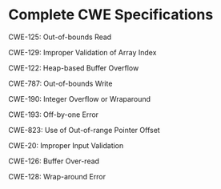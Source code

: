 

# Complete CWE Specifications

CWE-125: Out-of-bounds Read

CWE-129: Improper Validation of Array Index

CWE-122: Heap-based Buffer Overflow

CWE-787: Out-of-bounds Write

CWE-190: Integer Overflow or Wraparound

CWE-193: Off-by-one Error

CWE-823: Use of Out-of-range Pointer Offset

CWE-20: Improper Input Validation

CWE-126: Buffer Over-read

CWE-128: Wrap-around Error